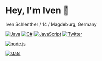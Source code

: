 # Hey, I'm Iven 👋

Iven Schlenther / 14 / Magdeburg, Germany

[![Java](https://img.shields.io/badge/-Java-ED7E18.svg?logo=Java&logoColor=white&longCache=true&style=for-the-badge)](https://github.com/LvckyAPI?tab=repositories&q=&type=&language=c%2B%2B)
[![C#](https://img.shields.io/badge/-Csharp-8351d0.svg?logo=C%2B%2B&logoColor=white&longCache=true&style=for-the-badge)](https://github.com/LvckyAPI?tab=repositories&q=&type=&language=c%2B%2B)
[![JavaScript](https://img.shields.io/badge/-javascript-F7DF1E.svg?logo=javascript&logoColor=white&longCache=true&style=for-the-badge)](https://github.com/LvckyAPI?tab=repositories&q=&type=&language=javascript)
[![Twitter](https://img.shields.io/badge/-@StossenHDYT-03A9F4.svg?logo=twitter&logoColor=white&longCache=true&style=for-the-badge)](https://www.twitter.com/StossenHDYT)

[![node.js](https://img.shields.io/badge/-node.js-339933.svg?logo=java.js&logoColor=white&longCache=true&style=for-the-badge)](https://nodejs.org/de/)

[![stats](https://github-readme-stats.vercel.app/api?username=LvckyAPI&count_private=true&theme=tokyonight)](https://github.com/LvckyAPI)
